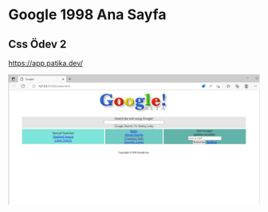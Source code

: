 # Google 1998 Ana Sayfa 
Css Ödev 2
---
https://app.patika.dev/

![screenshot](https://raw.githubusercontent.com/aysegulyuceyurt/google1998/master/img/screenshot.JPG)
